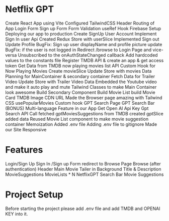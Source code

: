 # Netflix GPT

Create React App using Vite
Configured TailwindCSS
Header
Routing of App
Login Form
Sign up Form
Form Validation
useRef Hook
Firebase Setup
Deploying our app to production
Create SignUp User Account
Implement Sign In user Api
Created Redux Store with userSlice
Implemented Sign out
Update Profile
BugFix: Sign up user displayName and profile picture update
BugFix: if the user is not logged in Redirect /browse to Login Page and vice-versa
Unsubscribed to the onAuthStateChanged callback
Add hardcoded values to the constants file
Register TMDB API & create an app & get access token
Get Data from TMDB now playing movies list API
Custom Hook for Now Playing Movies
Create movieSlice
Update Store with movies Data
Planning for MainContainer & secondary container
Fetch Data for Trailer Video
Update Store with Trailer Video Data
Embedded the Youtube video and make it auto play and mute
Tailwind Classes to make Main Container look awesome
Build Secondary Component
Build Movie List
build Movie Card
TMDB Image CDN URL
Made the Browser page amazing with Tailwind CSS
usePopularMovies Custom hook
GPT Search Page
GPT Search Bar
(BONUS) Multi-language Feature in our App
Get Open AI Api Key
Gpt Search API Call
fetched gptMoviesSuggestions from TMDB
created gptSlice added data
Reused Movie List component to make movie suggestion container
Memoization
Added .env file
Adding .env file to gitignore
Made our Site Responsive

# Features

Login/Sign Up
Sign In /Sign up Form
redirect to Browse Page
Browse (after authentication)
Header
Main Movie
Tailer in Background
Title & Description
MovieSuggestions
MovieLists \* N
NetflixGPT
Search Bar
Movie Suggestions

# Project Setup

Before starting the project please add .env file and add TMDB and OPENAI KEY into it.
